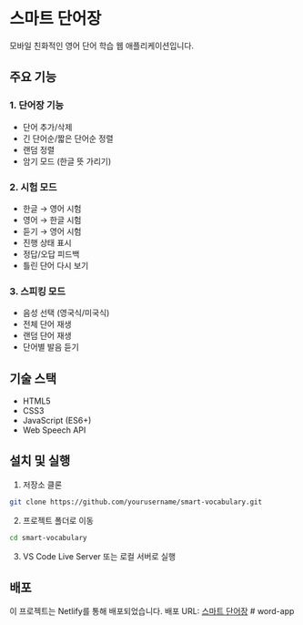 # 스마트 단어장

모바일 친화적인 영어 단어 학습 웹 애플리케이션입니다.

## 주요 기능

### 1. 단어장 기능
- 단어 추가/삭제
- 긴 단어순/짧은 단어순 정렬
- 랜덤 정렬
- 암기 모드 (한글 뜻 가리기)

### 2. 시험 모드
- 한글 → 영어 시험
- 영어 → 한글 시험
- 듣기 → 영어 시험
- 진행 상태 표시
- 정답/오답 피드백
- 틀린 단어 다시 보기

### 3. 스피킹 모드
- 음성 선택 (영국식/미국식)
- 전체 단어 재생
- 랜덤 단어 재생
- 단어별 발음 듣기

## 기술 스택
- HTML5
- CSS3
- JavaScript (ES6+)
- Web Speech API

## 설치 및 실행

1. 저장소 클론
```bash
git clone https://github.com/yourusername/smart-vocabulary.git
```

2. 프로젝트 폴더로 이동
```bash
cd smart-vocabulary
```

3. VS Code Live Server 또는 로컬 서버로 실행

## 배포

이 프로젝트는 Netlify를 통해 배포되었습니다.
배포 URL: [스마트 단어장](your-netlify-url) #   w o r d - a p p 
 
 